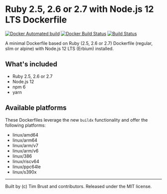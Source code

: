 # Ruby 2.5, 2.6 or 2.7 with Node.js 12 LTS Dockerfile

[![Docker Automated build](https://img.shields.io/docker/automated/timbru31/ruby-node.svg)](https://hub.docker.com/r/timbru31/ruby-node/)
[![Docker Build Status](https://img.shields.io/docker/build/timbru31/ruby-node.svg)](https://hub.docker.com/r/timbru31/ruby-node/)
[![Build Status](https://travis-ci.org/timbru31/docker-ruby-node.svg?branch=master)](https://travis-ci.org/timbru31/docker-ruby-node)

A minimal Dockerfile based on Ruby (2.5, 2.6 or 2.7) Dockerfile (regular, slim or alpine) with Node.js 12 LTS (Erbium) installed.

## What's included

- Ruby 2.5, 2.6 or 2.7
- Node.js 12
- npm 6
- yarn

## Available platforms

These Dockerfiles leverage the new `buildx` functionality and offer the following platforms:
- linux/amd64
- linux/arm64
- linux/arm/v7
- linux/arm/v6
- linux/386
- linux/riscv64
- linux/ppc64le
- linux/s390x

---

Built by (c) Tim Brust and contributors. Released under the MIT license.
